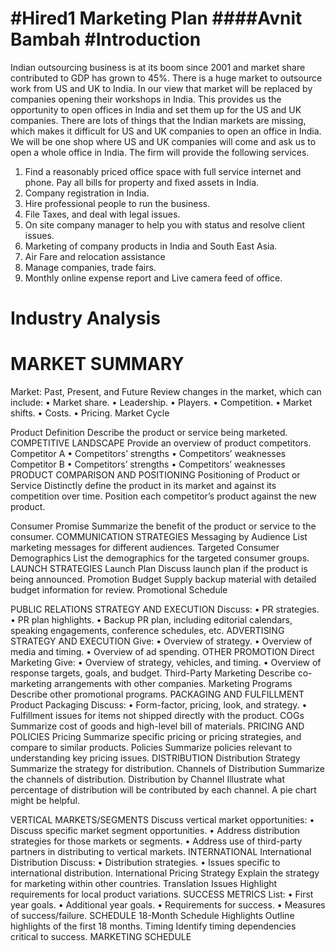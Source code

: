 #Hired1 Marketing Plan
####Avnit Bambah
#Introduction 
=============
Indian outsourcing business is at its boom since 2001 and market share contributed to GDP has grown to 45%. 
There is a huge market to outsource work from US and UK to India. 
In our view that market will be replaced by companies opening their workshops in India. 
This provides us the opportunity to open offices in India and set them up for the US and UK companies.
There are lots of things that the Indian markets are missing, which makes it difficult for US and UK companies to open an office in India. 
We will be one shop where US and UK companies will come and ask us to open a whole office in India. 
The firm will provide the following services. 

1.	Find a reasonably priced office space with full service internet and phone. Pay all bills for property and fixed assets in India. 
2.	Company registration in India. 
3.	Hire professional people to run the business. 
4.	File Taxes, and deal with legal issues. 
5.	On site company manager to help you with status and resolve client issues. 
6.	Marketing of company products in India and South East Asia. 
7.	Air Fare and relocation assistance 
8.	Manage companies, trade fairs. 
9.	Monthly online expense report and Live camera feed of office. 

Industry Analysis 
==================
MARKET SUMMARY
==============
Market: Past, Present, and Future
Review changes in the market, which can include:
•	Market share.
•	Leadership.
•	Players.
•	Competition.
•	Market shifts.
•	Costs.
•	Pricing.
Market Cycle
 
Product Definition
Describe the product or service being marketed.
COMPETITIVE LANDSCAPE
Provide an overview of product competitors.
Competitor A
•	Competitors’ strengths
•	Competitors’ weaknesses
Competitor B
•	Competitors’ strengths
•	Competitors’ weaknesses
PRODUCT COMPARISON AND POSITIONING
Positioning of Product or Service
Distinctly define the product in its market and against its competition over time.
Position each competitor’s product against the new product.
 
Consumer Promise
Summarize the benefit of the product or service to the consumer.
COMMUNICATION STRATEGIES
Messaging by Audience
List marketing messages for different audiences.
Targeted Consumer Demographics
List the demographics for the targeted consumer groups.
LAUNCH STRATEGIES
Launch Plan
Discuss launch plan if the product is being announced.
Promotion Budget
Supply backup material with detailed budget information for review.
Promotional Schedule
 
PUBLIC RELATIONS STRATEGY AND EXECUTION
Discuss:
•	PR strategies.
•	PR plan highlights.
•	Backup PR plan, including editorial calendars, speaking engagements, conference schedules, etc.
ADVERTISING STRATEGY AND EXECUTION
Give:
•	Overview of strategy.
•	Overview of media and timing.
•	Overview of ad spending.
OTHER PROMOTION
Direct Marketing
Give:
•	Overview of strategy, vehicles, and timing.
•	Overview of response targets, goals, and budget.
Third-Party Marketing
Describe co-marketing arrangements with other companies.
Marketing Programs
Describe other promotional programs.
PACKAGING AND FULFILLMENT
Product Packaging
Discuss:
•	Form-factor, pricing, look, and strategy.
•	Fulfillment issues for items not shipped directly with the product.
COGs
Summarize cost of goods and high-level bill of materials.
PRICING AND POLICIES
Pricing
Summarize specific pricing or pricing strategies, and compare to similar products.
Policies
Summarize policies relevant to understanding key pricing issues.
DISTRIBUTION
Distribution Strategy
Summarize the strategy for distribution.
Channels of Distribution
Summarize the channels of distribution.
Distribution by Channel
Illustrate what percentage of distribution will be contributed by each channel. A pie chart might be helpful.
 
VERTICAL MARKETS/SEGMENTS
Discuss vertical market opportunities:
•	Discuss specific market segment opportunities.
•	Address distribution strategies for those markets or segments.
•	Address use of third-party partners in distributing to vertical markets.
INTERNATIONAL
International Distribution
Discuss:
•	Distribution strategies.
•	Issues specific to international distribution.
International Pricing Strategy
Explain the strategy for marketing within other countries.
Translation Issues
Highlight requirements for local product variations.
SUCCESS METRICS
List:
•	First year goals.
•	Additional year goals.
•	Requirements for success.
•	Measures of success/failure.
SCHEDULE
18-Month Schedule Highlights
Outline highlights of the first 18 months.
Timing
Identify timing dependencies critical to success.
MARKETING SCHEDULE
 
